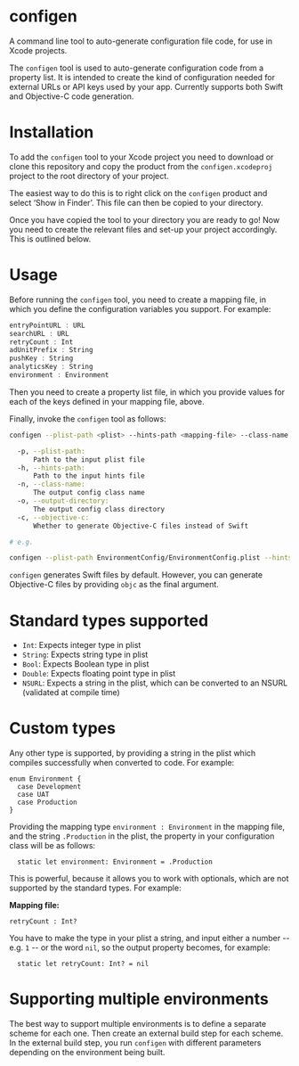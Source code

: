 # configen

A command line tool to auto-generate configuration file code, for use in Xcode projects.

The `configen` tool is used to auto-generate configuration code from a property list. It is intended to
create the kind of configuration needed for external URLs or API keys used by your app. Currently supports both Swift and Objective-C code generation.

# Installation

To add the `configen` tool to your Xcode project you need to download or clone this repository and copy the product from the `configen.xcodeproj` project to the root directory of your project. 

The easiest way to do this is to right click on the `configen` product and select ‘Show in Finder’. This file can then be copied to your directory.

Once you have copied the tool to your directory you are ready to go! Now you need to create the relevant files and set-up your project accordingly. This is outlined below.

# Usage

Before running the `configen` tool, you need to create a mapping file, in which you define the configuration variables you support. For example:

```swift
entryPointURL : URL
searchURL : URL
retryCount : Int
adUnitPrefix : String
pushKey : String
analyticsKey : String
environment : Environment
```

Then you need to create a property list file, in which you provide values for each of the keys defined in your mapping file, above.

Finally, invoke the `configen` tool as follows:

```sh
configen --plist-path <plist> --hints-path <mapping-file> --class-name <output-class-name> --output-directory <output-directory>

  -p, --plist-path:
      Path to the input plist file
  -h, --hints-path:
      Path to the input hints file
  -n, --class-name:
      The output config class name
  -o, --output-directory:
      The output config class directory
  -c, --objective-c:
      Whether to generate Objective-C files instead of Swift

# e.g.

configen --plist-path EnvironmentConfig/EnvironmentConfig.plist --hints-path EnvironmentConfig.map --class-name EnvironmentConfig --output-directory EnvironmentConfig

```

`configen` generates Swift files by default. However, you can generate Objective-C files by providing `objc` as the final argument.

# Standard types supported

* `Int`: Expects integer type in plist
* `String`: Expects string type in plist
* `Bool`: Expects Boolean type in plist
* `Double`: Expects floating point type in plist
* `NSURL`: Expects a string in the plist, which can be converted to an NSURL (validated at compile time)

# Custom types

Any other type is supported, by providing a string in the plist which compiles successfully when converted to code. For example:

```
enum Environment {
  case Development
  case UAT
  case Production
}
```

Providing the mapping type `environment : Environment` in the mapping file, and the string `.Production` in the plist, the property in your configuration class will be as follows:

```
  static let environment: Environment = .Production
```

This is powerful, because it allows you to work with optionals, which are not supported by the standard types. For example:

**Mapping file:**
```
retryCount : Int?
```

You have to make the type in your plist a string, and input either a number -- e.g. `1` -- or the word `nil`, so the output property becomes, for example:

```
  static let retryCount: Int? = nil
```

# Supporting multiple environments

The best way to support multiple environments is to define a separate scheme for each one.
Then create an external build step for each scheme. In the external build step, you run
`configen` with different parameters depending on the environment being built.
